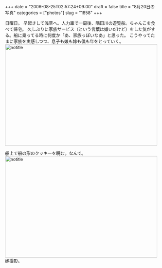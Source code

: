+++
date = "2006-08-25T02:57:24+09:00"
draft = false
title = "8月20日の写真"
categories = ["photos"]
slug = "1858"
+++

日曜日。
早起きして浅草へ。人力車で一周後、隅田川の遊覧船。ちゃんこを食べて帰宅。
久しぶりに家族サービス（という言葉は嫌いだけど）をした気がする。船に乗ってる時に何度か「あ、家族っぽいなあ」と思った。
こうやってたまに家族を実感しつつ、息子も娘も嫁も僕も年をとっていく。
<a href="http://www.flickr.com/photos/h-b-k-r/223798034/" title="Photo Sharing"><img src="http://static.flickr.com/71/223798034_e5bf4f83f7.jpg" width="500" height="334" alt="notitle" /></a>
<div class="pinfo">船上で船の形のクッキーを睨む。なんで。</div>
<a href="http://www.flickr.com/photos/h-b-k-r/223799741/" title="Photo Sharing"><img src="http://static.flickr.com/71/223799741_82f416fbf6.jpg" width="500" height="334" alt="notitle" /></a>
<div class="pinfo">嫁撮影。</div>
